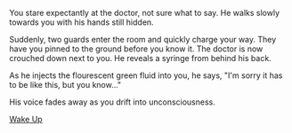 You stare expectantly at the doctor, not sure what to say.
He walks slowly towards you with his hands still hidden.

Suddenly, two guards enter the room and quickly charge your way.
They have you pinned to the ground before you know it.
The doctor is now crouched down next to you.
He reveals a syringe from behind his back.

As he injects the flourescent green fluid into you, he says,
"I'm sorry it has to be like this, but you know..."

His voice fades away as you drift into unconsciousness.

[Wake Up](.wake-up/wake-up-again/wake-up-again.md)